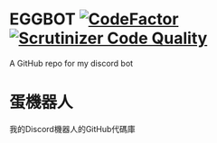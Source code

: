 # EGGBOT [![CodeFactor](https://www.codefactor.io/repository/github/nk980113/eggbot/badge)](https://www.codefactor.io/repository/github/nk980113/eggbot) [![Scrutinizer Code Quality](https://scrutinizer-ci.com/g/nk980113/EGGBOT/badges/quality-score.png?b=main)](https://scrutinizer-ci.com/g/nk980113/EGGBOT/?branch=main)
 A GitHub repo for my discord bot
# 蛋機器人
 我的Discord機器人的GitHub代碼庫
 
